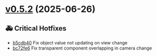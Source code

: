 # [v0.5.2](https://github.com/MarcyLeite/yara-web-client/compare/v0.5.1...v0.5.2) (2025-06-26)

## 🚑 Critical Hotfixes
- [b5cdb40](https://github.com/MarcyLeite/yara-web-client/commit/b5cdb40) ️ Fix object value not updating on view change
- [bc72fe6](https://github.com/MarcyLeite/yara-web-client/commit/bc72fe6) ️ Fix transparent component overlapping in camera change

